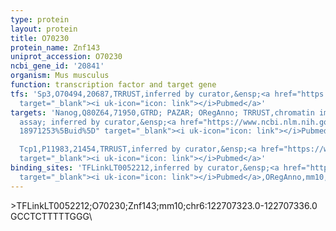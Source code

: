 ```yaml
---
type: protein
layout: protein
title: O70230
protein_name: Znf143
uniprot_accession: O70230
ncbi_gene_id: '20841'
organism: Mus musculus
function: transcription factor and target gene
tfs: 'Sp3,O70494,20687,TRRUST,inferred by curator,&ensp;<a href="https://www.ncbi.nlm.nih.gov/pubmed/?term=10657238%5Buid%5D"
  target="_blank"><i uk-icon="icon: link"></i>Pubmed</a>'
targets: 'Nanog,Q80Z64,71950,GTRD; PAZAR; ORegAnno; TRRUST,chromatin immunoprecipitation
  assay; inferred by curator,&ensp;<a href="https://www.ncbi.nlm.nih.gov/pubmed/?term=18687992;
  18971253%5Buid%5D" target="_blank"><i uk-icon="icon: link"></i>Pubmed</a>

  Tcp1,P11983,21454,TRRUST,inferred by curator,&ensp;<a href="https://www.ncbi.nlm.nih.gov/pubmed/?term=10893243%5Buid%5D"
  target="_blank"><i uk-icon="icon: link"></i>Pubmed</a>'
binding_sites: 'TFLinkLT0052212,inferred by curator,&ensp;<a href="https://www.ncbi.nlm.nih.gov/pubmed/?term=18971253%5Buid%5D"
  target="_blank"><i uk-icon="icon: link"></i>Pubmed</a>,ORegAnno,mm10,chr6,122707323,122707336,+'
---
```

\>TFLinkLT0052212;O70230;Znf143;mm10;chr6:122707323.0-122707336.0\GCCTCTTTTTGGG\